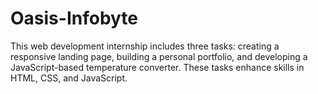 # Oasis-Infobyte
This web development internship includes three tasks: creating a responsive landing page, building a personal portfolio, and developing a JavaScript-based temperature converter. These tasks enhance skills in HTML, CSS, and JavaScript.

